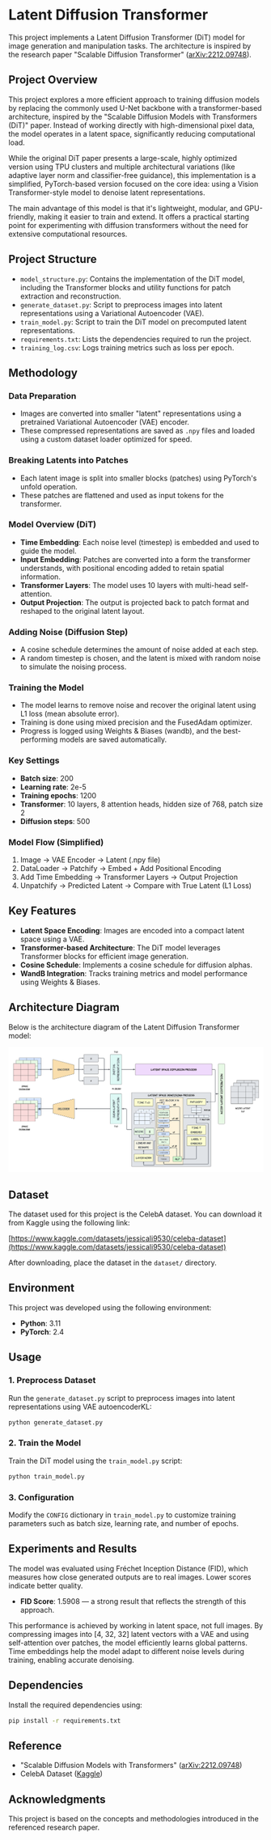 # Latent Diffusion Transformer

This project implements a Latent Diffusion Transformer (DiT) model for image generation and manipulation tasks. The architecture is inspired by the research paper "Scalable Diffusion Transformer" ([arXiv:2212.09748](https://arxiv.org/pdf/2212.09748)).

## Project Overview

This project explores a more efficient approach to training diffusion models by replacing the commonly used U-Net backbone with a transformer-based architecture, inspired by the "Scalable Diffusion Models with Transformers (DiT)" paper. Instead of working directly with high-dimensional pixel data, the model operates in a latent space, significantly reducing computational load.

While the original DiT paper presents a large-scale, highly optimized version using TPU clusters and multiple architectural variations (like adaptive layer norm and classifier-free guidance), this implementation is a simplified, PyTorch-based version focused on the core idea: using a Vision Transformer-style model to denoise latent representations.

The main advantage of this model is that it's lightweight, modular, and GPU-friendly, making it easier to train and extend. It offers a practical starting point for experimenting with diffusion transformers without the need for extensive computational resources.

## Project Structure

- `model_structure.py`: Contains the implementation of the DiT model, including the Transformer blocks and utility functions for patch extraction and reconstruction.
- `generate_dataset.py`: Script to preprocess images into latent representations using a Variational Autoencoder (VAE).
- `train_model.py`: Script to train the DiT model on precomputed latent representations.
- `requirements.txt`: Lists the dependencies required to run the project.
- `training_log.csv`: Logs training metrics such as loss per epoch.

## Methodology

### Data Preparation

- Images are converted into smaller "latent" representations using a pretrained Variational Autoencoder (VAE) encoder.
- These compressed representations are saved as `.npy` files and loaded using a custom dataset loader optimized for speed.

### Breaking Latents into Patches

- Each latent image is split into smaller blocks (patches) using PyTorch's unfold operation.
- These patches are flattened and used as input tokens for the transformer.

### Model Overview (DiT)

- **Time Embedding**: Each noise level (timestep) is embedded and used to guide the model.
- **Input Embedding**: Patches are converted into a form the transformer understands, with positional encoding added to retain spatial information.
- **Transformer Layers**: The model uses 10 layers with multi-head self-attention.
- **Output Projection**: The output is projected back to patch format and reshaped to the original latent layout.

### Adding Noise (Diffusion Step)

- A cosine schedule determines the amount of noise added at each step.
- A random timestep is chosen, and the latent is mixed with random noise to simulate the noising process.

### Training the Model

- The model learns to remove noise and recover the original latent using L1 loss (mean absolute error).
- Training is done using mixed precision and the FusedAdam optimizer.
- Progress is logged using Weights & Biases (wandb), and the best-performing models are saved automatically.

### Key Settings

- **Batch size**: 200
- **Learning rate**: 2e-5
- **Training epochs**: 1200
- **Transformer**: 10 layers, 8 attention heads, hidden size of 768, patch size 2
- **Diffusion steps**: 500

### Model Flow (Simplified)

1. Image → VAE Encoder → Latent (.npy file)
2. DataLoader → Patchify → Embed + Add Positional Encoding
3. Add Time Embedding → Transformer Layers → Output Projection
4. Unpatchify → Predicted Latent → Compare with True Latent (L1 Loss)

## Key Features

- **Latent Space Encoding**: Images are encoded into a compact latent space using a VAE.
- **Transformer-based Architecture**: The DiT model leverages Transformer blocks for efficient image generation.
- **Cosine Schedule**: Implements a cosine schedule for diffusion alphas.
- **WandB Integration**: Tracks training metrics and model performance using Weights & Biases.

## Architecture Diagram

Below is the architecture diagram of the Latent Diffusion Transformer model:

![Architecture Diagram](./data/architecture_diagram.png)

## Dataset

The dataset used for this project is the CelebA dataset. You can download it from Kaggle using the following link:

[https://www.kaggle.com/datasets/jessicali9530/celeba-dataset](https://www.kaggle.com/datasets/jessicali9530/celeba-dataset)

After downloading, place the dataset in the `dataset/` directory.

## Environment

This project was developed using the following environment:

- **Python**: 3.11
- **PyTorch**: 2.4

## Usage

### 1. Preprocess Dataset

Run the `generate_dataset.py` script to preprocess images into latent representations using VAE autoencoderKL:

```bash
python generate_dataset.py
```

### 2. Train the Model

Train the DiT model using the `train_model.py` script:

```bash
python train_model.py
```

### 3. Configuration

Modify the `CONFIG` dictionary in `train_model.py` to customize training parameters such as batch size, learning rate, and number of epochs.

## Experiments and Results

The model was evaluated using Fréchet Inception Distance (FID), which measures how close generated outputs are to real images. Lower scores indicate better quality.

- **FID Score**: 1.5908 — a strong result that reflects the strength of this approach.

This performance is achieved by working in latent space, not full images. By compressing images into [4, 32, 32] latent vectors with a VAE and using self-attention over patches, the model efficiently learns global patterns. Time embeddings help the model adapt to different noise levels during training, enabling accurate denoising.

## Dependencies

Install the required dependencies using:

```bash
pip install -r requirements.txt
```

## Reference

- "Scalable Diffusion Models with Transformers" ([arXiv:2212.09748](https://www.arxiv.org/pdf/2212.09748))
- CelebA Dataset ([Kaggle](https://www.kaggle.com/datasets/jessicali9530/celeba-dataset))

## Acknowledgments

This project is based on the concepts and methodologies introduced in the referenced research paper.
